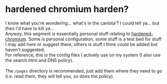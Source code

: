 # hardened chromium harden?

I know what you're wondering... what's in the canista'? I could tell ya... but then I'd have to kill ya...
\
Anyway, this segment is essentially personal stuff relating to [hardened-chromium](https://github.com/secureblue/hardened-chromium/). Some is personal configuration, some stuff is a test bed for stuff I may add here or suggest there, others is stuff I think could be added but haven't suggested.
\
For reference, this is the config files I actively use on my system (I also use the search.html and DNS policy).
\
\
The `/pages` directory is recommended, just add them where they need to go (i.e. read them, they will tell you, so does the policy).
